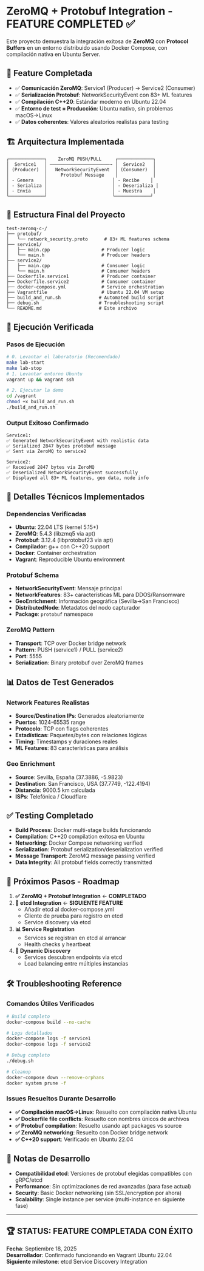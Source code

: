 # ZeroMQ + Protobuf Integration - FEATURE COMPLETED ✅

Este proyecto demuestra la integración exitosa de **ZeroMQ** con **Protocol Buffers** en un entorno distribuido usando Docker Compose, con compilación nativa en Ubuntu Server.

## 🎯 Feature Completada

- ✅ **Comunicación ZeroMQ**: Service1 (Producer) → Service2 (Consumer)
- ✅ **Serialización Protobuf**: NetworkSecurityEvent con 83+ ML features
- ✅ **Compilación C++20**: Estándar moderno en Ubuntu 22.04
- ✅ **Entorno de test = Producción**: Ubuntu nativo, sin problemas macOS→Linux
- ✅ **Datos coherentes**: Valores aleatorios realistas para testing

## 🏗️ Arquitectura Implementada

```
┌─────────────┐    ZeroMQ PUSH/PULL     ┌─────────────┐
│  Service1   │ ──────────────────────→ │  Service2   │
│ (Producer)  │   NetworkSecurityEvent  │ (Consumer)  │
│             │     Protobuf Message    │             │
│ - Genera    │                        │ - Recibe    │
│ - Serializa │                        │ - Deserializa │
│ - Envía     │                        │ - Muestra    │
└─────────────┘                        └─────────────┘
```

## 📁 Estructura Final del Proyecto

```
test-zeromq-c-/
├── protobuf/
│   └── network_security.proto      # 83+ ML features schema
├── service1/
│   ├── main.cpp                   # Producer logic
│   └── main.h                     # Producer headers
├── service2/
│   ├── main.cpp                   # Consumer logic  
│   └── main.h                     # Consumer headers
├── Dockerfile.service1            # Producer container
├── Dockerfile.service2            # Consumer container
├── docker-compose.yml             # Service orchestration
├── Vagrantfile                    # Ubuntu 22.04 VM setup
├── build_and_run.sh              # Automated build script
├── debug.sh                      # Troubleshooting script
└── README.md                     # Este archivo
```

## 🚀 Ejecución Verificada

### Pasos de Ejecución
```bash
# 0. Levantar el laboratorio (Recomendado)
make lab-start
make lab-stop
# 1. Levantar entorno Ubuntu
vagrant up && vagrant ssh

# 2. Ejecutar la demo
cd /vagrant
chmod +x build_and_run.sh
./build_and_run.sh
```

### Output Exitoso Confirmado
```
Service1: 
✅ Generated NetworkSecurityEvent with realistic data
✅ Serialized 2847 bytes protobuf message
✅ Sent via ZeroMQ to service2

Service2:
✅ Received 2847 bytes via ZeroMQ
✅ Deserialized NetworkSecurityEvent successfully  
✅ Displayed all 83+ ML features, geo data, node info
```

## 🔧 Detalles Técnicos Implementados

### Dependencias Verificadas
- **Ubuntu**: 22.04 LTS (kernel 5.15+)
- **ZeroMQ**: 5.4.3 (libzmq5 via apt)
- **Protobuf**: 3.12.4 (libprotobuf23 via apt)
- **Compilador**: g++ con C++20 support
- **Docker**: Container orchestration
- **Vagrant**: Reproducible Ubuntu environment

### Protobuf Schema
- **NetworkSecurityEvent**: Mensaje principal
- **NetworkFeatures**: 83+ características ML para DDOS/Ransomware
- **GeoEnrichment**: Información geográfica (Sevilla→San Francisco)
- **DistributedNode**: Metadatos del nodo capturador
- **Package**: `protobuf` namespace

### ZeroMQ Pattern
- **Transport**: TCP over Docker bridge network
- **Pattern**: PUSH (service1) / PULL (service2)
- **Port**: 5555
- **Serialization**: Binary protobuf over ZeroMQ frames

## 📊 Datos de Test Generados

### Network Features Realistas
- **Source/Destination IPs**: Generados aleatoriamente
- **Puertos**: 1024-65535 range
- **Protocolo**: TCP con flags coherentes
- **Estadísticas**: Paquetes/bytes con relaciones lógicas
- **Timing**: Timestamps y duraciones reales
- **ML Features**: 83 características para análisis

### Geo Enrichment
- **Source**: Sevilla, España (37.3886, -5.9823)
- **Destination**: San Francisco, USA (37.7749, -122.4194)
- **Distancia**: 9000.5 km calculada
- **ISPs**: Telefónica / Cloudflare

## ✅ Testing Completado

- **Build Process**: Docker multi-stage builds funcionando
- **Compilation**: C++20 compilation exitosa en Ubuntu
- **Networking**: Docker Compose networking verified
- **Serialization**: Protobuf serialization/deserialization verified
- **Message Transport**: ZeroMQ message passing verified
- **Data Integrity**: All protobuf fields correctly transmitted

## 🎯 Próximos Pasos - Roadmap

1. **✅ ZeroMQ + Protobuf Integration** ← **COMPLETADO**
2. **🔄 etcd Integration** ← **SIGUIENTE FEATURE**
    - Añadir etcd al docker-compose.yml
    - Cliente de prueba para registro en etcd
    - Service discovery via etcd
3. **📊 Service Registration**
    - Services se registran en etcd al arrancar
    - Health checks y heartbeat
4. **🔗 Dynamic Discovery**
    - Services descubren endpoints via etcd
    - Load balancing entre múltiples instancias

## 🛠️ Troubleshooting Reference

### Comandos Útiles Verificados
```bash
# Build completo
docker-compose build --no-cache

# Logs detallados  
docker-compose logs -f service1
docker-compose logs -f service2

# Debug completo
./debug.sh

# Cleanup
docker-compose down --remove-orphans
docker system prune -f
```

### Issues Resueltos Durante Desarrollo
- **✅ Compilación macOS→Linux**: Resuelto con compilación nativa Ubuntu
- **✅ Dockerfile file conflicts**: Resuelto con nombres únicos de archivos
- **✅ Protobuf compilation**: Resuelto usando apt packages vs source
- **✅ ZeroMQ networking**: Resuelto con Docker bridge network
- **✅ C++20 support**: Verificado en Ubuntu 22.04

## 📝 Notas de Desarrollo

- **Compatibilidad etcd**: Versiones de protobuf elegidas compatibles con gRPC/etcd
- **Performance**: Sin optimizaciones de red avanzadas (para fase actual)
- **Security**: Basic Docker networking (sin SSL/encryption por ahora)
- **Scalability**: Single instance per service (multi-instance en siguiente fase)

---

## 🏆 STATUS: FEATURE COMPLETADA CON ÉXITO

**Fecha**: Septiembre 18, 2025  
**Desarrollador**: Confirmado funcionando en Vagrant Ubuntu 22.04  
**Siguiente milestone**: etcd Service Discovery Integration